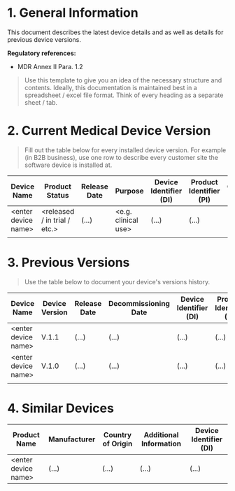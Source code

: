 # 1. General Information

This document describes the latest device details and as well as details for previous device versions.

**Regulatory references:**

* MDR Annex II Para. 1.2

> Use this template to give you an idea of the necessary structure and contents. Ideally, this documentation
> is maintained best in a spreadsheet / excel file format. Think of every heading as a separate sheet / tab.

# 2. Current Medical Device Version

> Fill out the table below for every installed device version. For example (in B2B business), use one row to
> describe every customer site the software device is installed at.

| Device Name           | Product Status                 | Release Date | Purpose               | Device Identifier (DI) | Product Identifier (PI) | Customer Details | Customer Point of Contact | App Store URL | Commentary |
|-----------------------|--------------------------------|--------------|-----------------------|------------------------|-------------------------|------------------|---------------------------|---------------|------------|
| \<enter device name\> | \<released / in trial / etc.\> | (...)        | \<e.g. clinical use\> | (...)                  | (...)                   | (...)            | (...)                     | (...)         | (...)      |
|                       |                                |              |                       |                        |                         |                  |                           |               |            |

# 3. Previous Versions

> Use the table below to document your device's versions history.

| Device Name           | Device Version | Release Date | Decommissioning Date | Device Identifier (DI) | Product Identifier (PI) | Commentary |
|-----------------------|----------------|--------------|----------------------|------------------------|-------------------------|------------|
| \<enter device name\> | V.1.1          | (...)        | (...)                | (...)                  | (...)                   | (...)      |
| \<enter device name\> | V.1.0          | (...)        | (...)                | (...)                  | (...)                   | (...)      |
|                       |                |              |                      |                        |                         |            |

# 4. Similar Devices

| Product Name          | Manufacturer | Country of Origin | Additional Information | Device Identifier (DI) |
|-----------------------|--------------|-------------------|------------------------|------------------------|
| \<enter device name\> | (...)        | (...)             | (...)                  | (...)                  |
